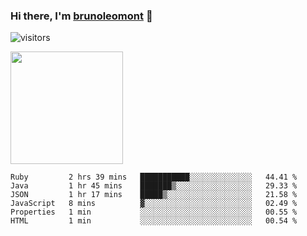 ### Hi there, I'm [brunoleomont](https://www.linkedin.com/in/brunoleomont/) 👋

![visitors](https://visitor-badge.glitch.me/badge?page_id=page.id)

<img height="180em" src="https://github-readme-stats.vercel.app/api?username=brunoleomont&show_icons=true&hide_border=true&&count_private=true&include_all_commits=true" />

<!--START_SECTION:waka-->

```text
Ruby         2 hrs 39 mins   ███████████░░░░░░░░░░░░░░   44.41 %
Java         1 hr 45 mins    ███████▒░░░░░░░░░░░░░░░░░   29.33 %
JSON         1 hr 17 mins    █████▒░░░░░░░░░░░░░░░░░░░   21.58 %
JavaScript   8 mins          ▓░░░░░░░░░░░░░░░░░░░░░░░░   02.49 %
Properties   1 min           ░░░░░░░░░░░░░░░░░░░░░░░░░   00.55 %
HTML         1 min           ░░░░░░░░░░░░░░░░░░░░░░░░░   00.54 %
```

<!--END_SECTION:waka-->

<!--
**brunoleomont/brunoleomont** is a ✨ _special_ ✨ repository because its `README.md` (this file) appears on your GitHub profile.

Here are some ideas to get you started:

- 🔭 I’m currently working on ...
- 🌱 I’m currently learning ...
- 👯 I’m looking to collaborate on ...
- 🤔 I’m looking for help with ...
- 💬 Ask me about ...
- 📫 How to reach me: ...
- 😄 Pronouns: ...
- ⚡ Fun fact: ...
-->
